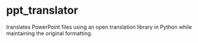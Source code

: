 # ppt_translator
translates PowerPoint files using an open translation library in Python while maintaining the original formatting.

